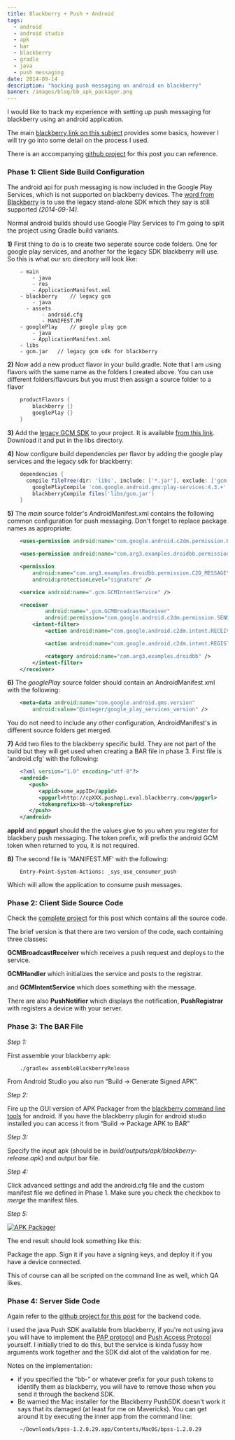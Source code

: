 ```yaml
---
title: Blackberry + Push + Android
tags:
  - android
  - android studio
  - apk
  - bar
  - blackberry
  - gradle
  - java
  - push messaging
date: 2014-09-14
description: "hacking push messaging on android on blackberry"
banner: /images/blog/bb_apk_packager.png
---
```


I would like to track my experience with setting up push messaging for blackberry using an android application.

The main [blackberry link on this subject](http://developer.blackberry.com/android/apisupport/creating_push-enabled_android_apps.html) provides some basics, however I will try go into some detail on the process I used.

There is an accompanying [github project](http://github.com/ryjen/droidBBpush) for this post you can reference.

### Phase 1: Client Side Build Configuration

The android api for push messaging is now included in the Google Play Services, which is not supported on blackberry devices.   The [word from Blackberry](http://developer.blackberry.com/android/apisupport/creating_push-enabled_android_apps.html) is to use the legacy stand-alone SDK which they say is still supported _(2014-09-14)_.

Normal android builds should use Google Play Services to I'm going to split the project using Gradle build variants.

**1)** First thing to do is to create two seperate source code folders.  One for google play services, and another for the legacy SDK blackberry will use.  So this is what our src directory will look like:
```
    - main
        - java
        - res
        - ApplicationManifest.xml
    - blackberry    // legacy gcm
        - java
      - assets
           - android.cfg
           - MANIFEST.MF
    - googlePlay    // google play gcm
        - java
        - ApplicationManifest.xml
    - libs
    - gcm.jar   // legacy gcm sdk for blackberry
```
**2)** Now add a new product flavor in your build.gradle.  Note that I am using flavors with the same name as the folders I created above.  You can use different folders/flavours but you must then assign a source folder to a flavor
```groovy
    productFlavors {
        blackberry {}
        googlePlay {}
    }
```
**3)** Add the [legacy GCM SDK](https://code.google.com/p/gcm/) to your project. It is available [from this link](https://gcm.googlecode.com/git/gcm-client-deprecated/dist/gcm.jar). Download it and put in the libs directory.

**4)** Now configure build dependencies per flavor by adding the google play services and the legacy sdk for blackberry:

```groovy
    dependencies {
      compile fileTree(dir: 'libs', include: ['*.jar'], exclude: ['gcm.jar']) // be sure to exclude the legacy sdk
        googlePlayCompile 'com.google.android.gms:play-services:4.3.+'
        blackberryCompile files('libs/gcm.jar')
    }
```

**5)** The _main_ source folder's AndroidManifest.xml contains the following common configuration for push messaging. Don't forget to replace package names as appropriate:
```xml
    <uses-permission android:name="com.google.android.c2dm.permission.RECEIVE" />

    <uses-permission android:name="com.arg3.examples.droidbb.permission.C2D_MESSAGE" />

    <permission
        android:name="com.arg3.examples.droidbb.permission.C2D_MESSAGE"
        android:protectionLevel="signature" />

    <service android:name=".gcm.GCMIntentService" />

    <receiver
            android:name=".gcm.GCMBroadcastReceiver"
            android:permission="com.google.android.c2dm.permission.SEND">
        <intent-filter>
            <action android:name="com.google.android.c2dm.intent.RECEIVE" />

            <action android:name="com.google.android.c2dm.intent.REGISTRATION" />

            <category android:name="com.arg3.examples.droidbb" />
        </intent-filter>
    </receiver>
```
**6)** The _googlePlay_ source folder should contain an AndroidManifest.xml with the following:
```xml
    <meta-data android:name="com.google.android.gms.version"
        android:value="@integer/google_play_services_version" />
```
You do not need to include any other configuration, AndroidManifest's in different source folders get merged.

**7)** Add two files to the blackberry specific build.  They are not part of the build but they will get used when creating a BAR file in phase 3. First file is 'android.cfg' with the following:
```xml
    <?xml version="1.0" encoding="utf-8"?>
    <android>
       <push>
          <appid>some_appID</appid>
          <ppgurl>http://cpXXX.pushapi.eval.blackberry.com</ppgurl>
          <tokenprefix>bb-</tokenprefix>
       </push>
    </android>
```
**appId** and **ppgurl** should the the values give to you when you register for blackbery push messaging.  The token prefix, will prefix the android GCM token when returned to you, it is not required.

**8)** The second file is 'MANIFEST.MF' with the following:
```
    Entry-Point-System-Actions: _sys_use_consumer_push
```
Which will allow the application to consume push messages.

### Phase 2: Client Side Source Code

Check the [complete project](http://github.com/ryjen/droidBBpush) for this post which contains all the source code.

The brief version is that there are two version of the code, each containing three classes:

**GCMBroadcastReceiver** which receives a push request and deploys to the service.

**GCMHandler** which initializes the service and posts to the registrar.

and **GCMIntentService** which does something with the message.

There are also **PushNotifier** which displays the notification, **PushRegistrar** with registers a device with your server.

### Phase 3: The BAR File

_Step 1:_

First assemble your blackberry apk:
```
    ./gradlew assembleBlackberryRelease
```
From Android Studio you also run &ldquo;Build -> Generate Signed APK&rdquo;.

_Step 2:_

Fire up the GUI version of APK Packager from the [blackberry command line tools](https://developer.blackberry.com/android/tools/) for android.  If you have the blackberry plugin for android studio installed you can access it from &ldquo;Build -> Package APK to BAR&rdquo;

_Step 3:_

Specify the input apk (should be in _build/outputs/apk/blackberry-release.apk_) and output bar file.

_Step 4:_

Click advanced settings and add the android.cfg file and the custom manifest file we defined in Phase 1. Make sure you check the checkbox to _merge_ the manifest files.

_Step 5:_

[![APK Packager](/images/blog/bb_apk_packager.png)](/images/blog/bb_apk_packager.png)

The end result should look something like this:

Package the app.  Sign it if you have a signing keys, and deploy it if you have a device connected.

This of course can all be scripted on the command line as well, which QA likes.

### Phase 4: Server Side Code

Again refer to the [github project for this post](http://github.com/ryjen/droidBBpush) for the backend code.

I used the java Push SDK available from blackberry, if you're not using java you will have to implement the [PAP protocol](http://en.wikipedia.org/wiki/Password_authentication_protocol) and [Push Access Protocol](http://help.blackberry.com/en/developers/deliverables/51382/) yourself.  I initially tried to do this, but the service is kinda fussy how arguments work together and the SDK did alot of the validation for me.

Notes on the implementation:

*   if you specified the &ldquo;bb-&rdquo; or whatever prefix for your push tokens to identify them as blackberry, you will have to remove those when you send it through the backend SDK.
*   Be warned the Mac installer for the Blackberry PushSDK doesn't work it says that its damaged (at least for me on Mavericks). You can get around it by executing the inner app from the command line:
```
    ~/Downloads/bpss-1.2.0.29.app/Contents/MacOS/bpss-1.2.0.29
```
